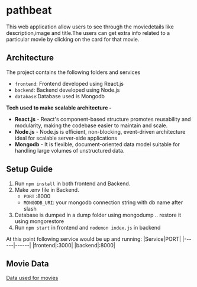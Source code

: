 # pathbeat
This web application allow users to see through the moviedetails like description,image and title.The users can get extra info related to a particular movie by clicking on the card for that movie.

## Architecture
The project contains the following folders and services
- ```frontend```: Frontend developed using React.js
- ```backend```: Backend developed using Node.js
- ```database```:Database used is Mongodb

**Tech used to make scalable architecture -**
- **React.js** - React's component-based structure promotes reusability and modularity, making the codebase easier to maintain and scale.
- **Node.js** - Node.js is efficient, non-blocking, event-driven architecture ideal for scalable server-side applications
- **Mongodb** - It is flexible, document-oriented data model suitable for handling large volumes of unstructured data.

## Setup Guide
1. Run ```npm install``` in both frontend and Backend.
2. Make .env file in Backend.
    - ```PORT``` :8000
    - ```MONGODB_URI```: your mongodb connection string with db name after slash
3. Database is dumped in a dump folder using mongodump .. restore it using mongorestore
4. Run ```npm start``` in frontend and ```nodemon index.js``` in backend

At this point following service would be up and running: 
|Service|PORT|
|------|------|
|frontend|:3000|
|backend|:8000|

## Movie Data 
[Data used for movies](https://drive.google.com/file/d/1BPEHaNZXbqVSrrNIe1QrLBaCL7abVQui/view?usp=sharing) 


